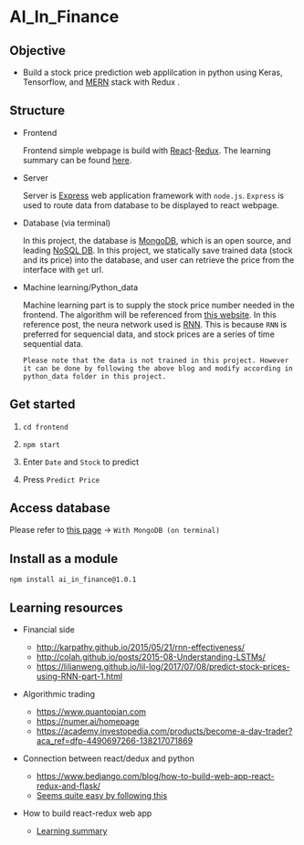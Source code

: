 # AI_In_Finance

## Objective
* Build a stock price prediction web applilcation in python using Keras, Tensorflow, and [MERN](https://www.mongodb.com/blog/post/the-modern-application-stack-part-1-introducing-the-mean-stack) stack with Redux .

## Structure
* Frontend

  Frontend simple webpage is build with [React](https://reactjs.org/tutorial/tutorial.html#what-is-react)-[Redux](https://github.com/reduxjs/redux). The learning summary can be found [here](https://github.com/JYL123/AI_In_Finance/tree/master/toyapp).
  
* Server 

  Server is [Express](https://stackoverflow.com/a/12616205/9243701) web application framework with `node.js`. `Express` is used to route data from database to be displayed to react webpage.

* Database (via terminal)
  
  In this project, the database is [MongoDB](https://en.wikipedia.org/wiki/MongoDB), which is an open source, and leading [NoSQL DB](https://www.mongodb.com/nosql-inline). In this project, we statically save trained data (stock and its price) into the database, and user can retrieve the price from the interface with `get` url.   
  
* Machine learning/Python_data

  Machine learning part is to supply the stock price number needed in the frontend. The algorithm will be referenced from [this website](https://lilianweng.github.io/lil-log/2017/07/08/predict-stock-prices-using-RNN-part-1.html). In this reference post, the neura network used is [RNN](https://en.wikipedia.org/wiki/Recurrent_neural_network). This is because `RNN` is preferred for sequencial data, and stock prices are a series of time sequential data. 
  
  `Please note that the data is not trained in this project. However it can be done by following the above blog and modify according in python_data folder in this project.`
  
## Get started
1. `cd frontend`

2. `npm start` 

3. Enter `Date` and `Stock` to predict

4. Press `Predict Price`

## Access database

Please refer to [this page](https://github.com/JYL123/AI_In_Finance/tree/master/server) -> `With MongoDB (on terminal)`

## Install as a module 

```
npm install ai_in_finance@1.0.1
```

## Learning resources
* Financial side
  * http://karpathy.github.io/2015/05/21/rnn-effectiveness/
  * http://colah.github.io/posts/2015-08-Understanding-LSTMs/
  * https://lilianweng.github.io/lil-log/2017/07/08/predict-stock-prices-using-RNN-part-1.html
  
* Algorithmic trading
  * https://www.quantopian.com
  * https://numer.ai/homepage
  * https://academy.investopedia.com/products/become-a-day-trader?aca_ref=dfp-4490697266-138217071869
  
* Connection between react/dedux and python
  * https://www.bedjango.com/blog/how-to-build-web-app-react-redux-and-flask/
  * [Seems quite easy by following this](https://angularfirebase.com/lessons/tensorflow-js-quick-start/)
* How to build react-redux web app
  * [Learning summary](https://github.com/JYL123/AI_In_Finance/blob/master/toyapp/README.md)
  
